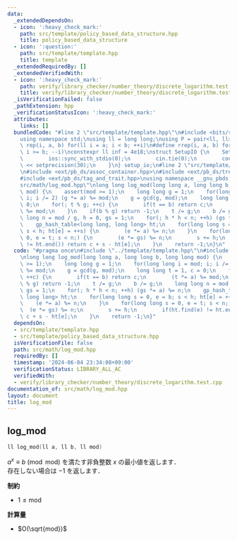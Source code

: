 ```yaml
---
data:
  _extendedDependsOn:
  - icon: ':heavy_check_mark:'
    path: src/template/policy_based_data_structure.hpp
    title: policy_based_data_structure
  - icon: ':question:'
    path: src/template/template.hpp
    title: template
  _extendedRequiredBy: []
  _extendedVerifiedWith:
  - icon: ':heavy_check_mark:'
    path: verify/library_checker/number_theory/discrete_logarithm.test.cpp
    title: verify/library_checker/number_theory/discrete_logarithm.test.cpp
  _isVerificationFailed: false
  _pathExtension: hpp
  _verificationStatusIcon: ':heavy_check_mark:'
  attributes:
    links: []
  bundledCode: "#line 2 \"src/template/template.hpp\"\n#include <bits/stdc++.h>\n\
    using namespace std;\nusing ll = long long;\nusing P = pair<ll, ll>;\n#define\
    \ rep(i, a, b) for(ll i = a; i < b; ++i)\n#define rrep(i, a, b) for(ll i = a;\
    \ i >= b; --i)\nconstexpr ll inf = 4e18;\nstruct SetupIO {\n    SetupIO() {\n\
    \        ios::sync_with_stdio(0);\n        cin.tie(0);\n        cout << fixed\
    \ << setprecision(30);\n    }\n} setup_io;\n#line 2 \"src/template/policy_based_data_structure.hpp\"\
    \n#include <ext/pb_ds/assoc_container.hpp>\n#include <ext/pb_ds/tree_policy.hpp>\n\
    #include <ext/pb_ds/tag_and_trait.hpp>\nusing namespace __gnu_pbds;\n#line 4 \"\
    src/math/log_mod.hpp\"\nlong long log_mod(long long a, long long b, long long\
    \ mod) {\n    assert(mod >= 1);\n    long long g = 1;\n    for(long long i = mod;\
    \ i; i /= 2) (g *= a) %= mod;\n    g = gcd(g, mod);\n    long long t = 1, c =\
    \ 0;\n    for(; t % g; ++c) {\n        if(t == b) return c;\n        (t *= a)\
    \ %= mod;\n    }\n    if(b % g) return -1;\n    t /= g;\n    b /= g;\n    long\
    \ long n = mod / g, h = 0, gs = 1;\n    for(; h * h < n; ++h) (gs *= a) %= n;\n\
    \    gp_hash_table<long long, long long> ht;\n    for(long long s = 0, e = b;\
    \ s < h; ht[e] = ++s) {\n        (e *= a) %= n;\n    }\n    for(long long s =\
    \ 0, e = t; s < n;) {\n        (e *= gs) %= n;\n        s += h;\n        if(ht.find(e)\
    \ != ht.end()) return c + s - ht[e];\n    }\n    return -1;\n}\n"
  code: "#pragma once\n#include \"../template/template.hpp\"\n#include \"../template/policy_based_data_structure.hpp\"\
    \nlong long log_mod(long long a, long long b, long long mod) {\n    assert(mod\
    \ >= 1);\n    long long g = 1;\n    for(long long i = mod; i; i /= 2) (g *= a)\
    \ %= mod;\n    g = gcd(g, mod);\n    long long t = 1, c = 0;\n    for(; t % g;\
    \ ++c) {\n        if(t == b) return c;\n        (t *= a) %= mod;\n    }\n    if(b\
    \ % g) return -1;\n    t /= g;\n    b /= g;\n    long long n = mod / g, h = 0,\
    \ gs = 1;\n    for(; h * h < n; ++h) (gs *= a) %= n;\n    gp_hash_table<long long,\
    \ long long> ht;\n    for(long long s = 0, e = b; s < h; ht[e] = ++s) {\n    \
    \    (e *= a) %= n;\n    }\n    for(long long s = 0, e = t; s < n;) {\n      \
    \  (e *= gs) %= n;\n        s += h;\n        if(ht.find(e) != ht.end()) return\
    \ c + s - ht[e];\n    }\n    return -1;\n}"
  dependsOn:
  - src/template/template.hpp
  - src/template/policy_based_data_structure.hpp
  isVerificationFile: false
  path: src/math/log_mod.hpp
  requiredBy: []
  timestamp: '2024-06-04 23:34:08+09:00'
  verificationStatus: LIBRARY_ALL_AC
  verifiedWith:
  - verify/library_checker/number_theory/discrete_logarithm.test.cpp
documentation_of: src/math/log_mod.hpp
layout: document
title: log_mod
---
```


## log_mod

```cpp
ll log_mod(ll a, ll b, ll mod)
```

$a^x \equiv b \pmod{\mathrm{mod}}$ を満たす非負整数 $x$ の最小値を返します．<br>
存在しない場合は $-1$ を返します．

**制約**

- $1 \leq \mathrm{mod}$

**計算量**

- $O(\sqrt{mod})$